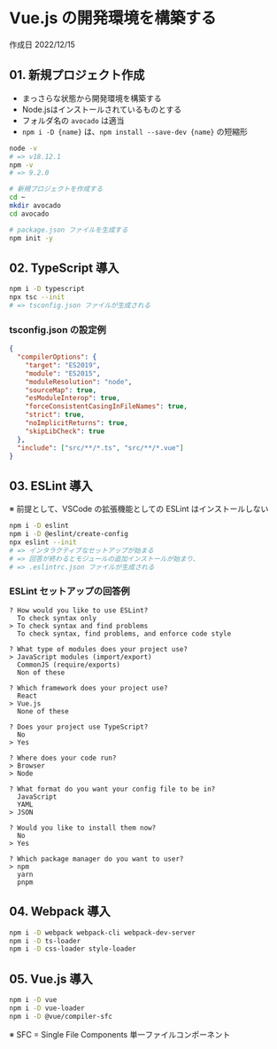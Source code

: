 # Vue.js の開発環境を構築する

作成日 2022/12/15

## 01. 新規プロジェクト作成

- まっさらな状態から開発環境を構築する
- Node.jsはインストールされているものとする
- フォルダ名の `avocado` は適当
- `npm i -D {name}` は、`npm install --save-dev {name}` の短縮形

```bash
node -v
# => v18.12.1
npm -v
# => 9.2.0

# 新規プロジェクトを作成する
cd ~
mkdir avocado
cd avocado

# package.json ファイルを生成する
npm init -y
```

## 02. TypeScript 導入

```bash
npm i -D typescript
npx tsc --init
# => tsconfig.json ファイルが生成される
```

### tsconfig.json の設定例

```json
{
  "compilerOptions": {
    "target": "ES2019",
    "module": "ES2015",
    "moduleResolution": "node",
    "sourceMap": true,
    "esModuleInterop": true,
    "forceConsistentCasingInFileNames": true,
    "strict": true,
    "noImplicitReturns": true,
    "skipLibCheck": true
  },
  "include": ["src/**/*.ts", "src/**/*.vue"]
}
```

## 03. ESLint 導入

※ 前提として、VSCode の拡張機能としての ESLint はインストールしない

```bash
npm i -D eslint
npm i -D @eslint/create-config
npx eslint --init
# => インタラクティブなセットアップが始まる
# => 回答が終わるとモジュールの追加インストールが始まり、
# => .eslintrc.json ファイルが生成される
```

### ESLint セットアップの回答例

```text
? How would you like to use ESLint?
  To check syntax only
> To check syntax and find problems
  To check syntax, find problems, and enforce code style

? What type of modules does your project use?
> JavaScript modules (import/export)
  CommonJS (require/exports)
  Non of these

? Which framework does your project use?
  React
> Vue.js
  None of these

? Does your project use TypeScript?
  No
> Yes

? Where does your code run?
> Browser
> Node

? What format do you want your config file to be in?
  JavaScript
  YAML
> JSON

? Would you like to install them now?
  No
> Yes

? Which package manager do you want to user?
> npm
  yarn
  pnpm
```

## 04. Webpack 導入

```bash
npm i -D webpack webpack-cli webpack-dev-server
npm i -D ts-loader
npm i -D css-loader style-loader
```

## 05. Vue.js 導入

```bash
npm i -D vue
npm i -D vue-loader
npm i -D @vue/compiler-sfc
```

※ SFC = Single File Components 単一ファイルコンポーネント
